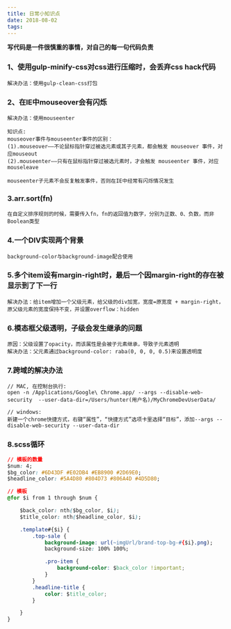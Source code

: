 ```yaml
---
title: 日常小知识点
date: 2018-08-02
tags:
---
```


**写代码是一件很慎重的事情，对自己的每一句代码负责**

### 1、使用gulp-minify-css对css进行压缩时，会丢弃css hack代码
```
解决办法：使用gulp-clean-css打包
```

<!-- more -->

### 2、在IE中mouseover会有闪烁
```
解决办法：使用mouseenter

知识点:
mouseover事件与mouseenter事件的区别：
(1).mouseover——不论鼠标指针穿过被选元素或其子元素，都会触发 mouseover 事件，对应mouseout
(2).mouseenter——只有在鼠标指针穿过被选元素时，才会触发 mouseenter 事件，对应mouseleave

mouseenter子元素不会反复触发事件，否则在IE中经常有闪烁情况发生
```

### 3.arr.sort(fn)
```
在自定义排序规则的时候，需要传入fn，fn的返回值为数字，分别为正数、0、负数，而非Boolean类型
```
### 4.一个DIV实现两个背景
```
background-color与background-image配合使用
```

### 5.多个item设有margin-right时，最后一个因margin-right的存在被显示到了下一行
```
解决办法：给item增加一个父级元素，给父级的div加宽，宽度=原宽度 + margin-right，原父级元素的宽度保持不变，并设置overflow：hidden
```


### 6.模态框父级透明，子级会发生继承的问题
```
原因：父级设置了opacity，而该属性是会被子元素继承，导致子元素透明
解决办法：父元素通过background-color: raba(0, 0, 0, 0.5)来设置透明度
```

### 7.跨域的解决办法 


```
// MAC, 在控制台执行:
open -n /Applications/Google\ Chrome.app/ --args --disable-web-security  --user-data-dir=/Users/hunter(用户名)/MyChromeDevUserData/

// windows:
新建一个chrome快捷方式，右键“属性”，“快捷方式”选项卡里选择“目标”，添加--args --disable-web-security --user-data-dir
```


### 8.scss循环
``` css
// 模板的数量
$num: 4;
$bg_color: #6D43DF #E02DB4 #EB8900 #2D69E0;
$headline_color: #5A4D80 #804D73 #806A4D #4D5D80;

// 模板
@for $i from 1 through $num {

    $back_color: nth($bg_color, $i);
    $title_color: nth($headline_color, $i);

    .template#{$i} {
        .top-sale {
            background-image: url(~imgUrl/brand-top-bg-#{$i}.png);
            background-size: 100% 100%;

            .pro-item {
                background-color: $back_color !important;
            }
        }
        .headline-title {
            color: $title_color;
        }

    }
}
```


